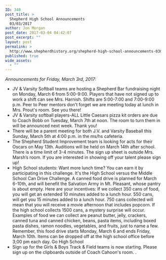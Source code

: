 ```yaml
---
ID: 340
post_title: >
  Shepherd High School Announcements
  03/03/2017
author: Jon Morgan
post_date: 2017-03-04 04:42:07
post_excerpt: ""
layout: post
permalink: >
  http://www.shepherdhistory.org/shepherd-high-school-announcements-03032017/
published: true
wide_assets:
  - ""
---
```

_Announcements for Friday, March 3rd, 2017:_

* JV & Varsity Softball teams are hosting a Shepherd Bar fundraising night on Monday, March 6 from 5:00-9:00. Players that have not signed up to work a shift can see Mrs. Harnish. Shifts are 5:00-7:00 and 7:00-9:00 p.m.
Peer to Peer mentors don't forget we are meeting today at lunch in Mrs. Prout's room. See you there!
* JV & Varsity softball players-ALL Little Caesars pizza kit orders are due to Coach Bobb on Tuesday, March 7th at noon. The room to turn them in will be announced next week. Thank you!
* There will be a parent meeting for both J.V. and Varsity Baseball this Sunday, March 5th at 4:00 p.m. in the ms/hs cafeteria.
* The Shepherd Student Improvement team is looking for acts for their Oscars on May 13th. Auditions will be held on March 14th after school. There is a time limit of 3-4 minutes. The sign up sheet is outside Mrs. Marsh’s room. If you are interested in showing off your talent please sign up!
* High School students: Want more lunch time? You can earn it by participating in this challenge. It's the High School versus the Middle School Can Drive Challenge. A canned food drive is planned for March 6-10th, and will benefit the Salvation Army in Mt. Pleasant, whose pantry is about empty. Here are your incentives: If we collect 350 cans of food, you will get an extended 10 minutes added to a lunch hour. 550 cans, will get you 15 minutes added to a lunch hour. 750 cans collected will mean that you will receive a movie afternoon that includes popcorn. If the high school collects 1500 cans, a mystery surprise will occur. Examples of food we can collect are peanut butter, jelly, crackers, canned tuna and canned chicken, beans, pasta items, including boxed pasta dishes, ramon noodles, vegetables, and fruits, just to name a few. Remember, this food drive starts Monday, March 6 and ends Friday, March 10th. Items can be dropped off at the high school office before 3;00 pm each day. Go High School
* Sign up for the Girls & Boys Track & Field teams is now starting.
Please sign up on the clipboards outside of Coach Cahoon's room.
.